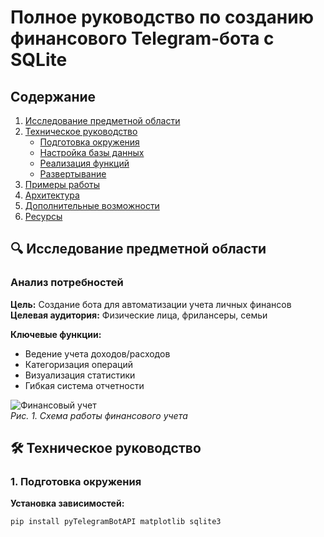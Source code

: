 # Полное руководство по созданию финансового Telegram-бота с SQLite

## Содержание
1. [Исследование предметной области](#исследование-предметной-области)
2. [Техническое руководство](#техническое-руководство)
   - [Подготовка окружения](#1-подготовка-окружения)
   - [Настройка базы данных](#2-настройка-базы-данных)
   - [Реализация функций](#3-реализация-основных-функций)
   - [Развертывание](#4-развертывание-бота)
3. [Примеры работы](#-примеры-работы-бота)
4. [Архитектура](#-архитектура-приложения)
5. [Дополнительные возможности](#-продвинутые-возможности)
6. [Ресурсы](#-полезные-ресурсы)

## 🔍 Исследование предметной области

### Анализ потребностей
**Цель:** Создание бота для автоматизации учета личных финансов  
**Целевая аудитория:** Физические лица, фрилансеры, семьи  

**Ключевые функции:**
- Ведение учета доходов/расходов
- Категоризация операций
- Визуализация статистики
- Гибкая система отчетности

![Финансовый учет](https://i.imgur.com/JZk9Q2E.png)  
*Рис. 1. Схема работы финансового учета*

## 🛠 Техническое руководство

### 1. Подготовка окружения

**Установка зависимостей:**
```bash
pip install pyTelegramBotAPI matplotlib sqlite3
